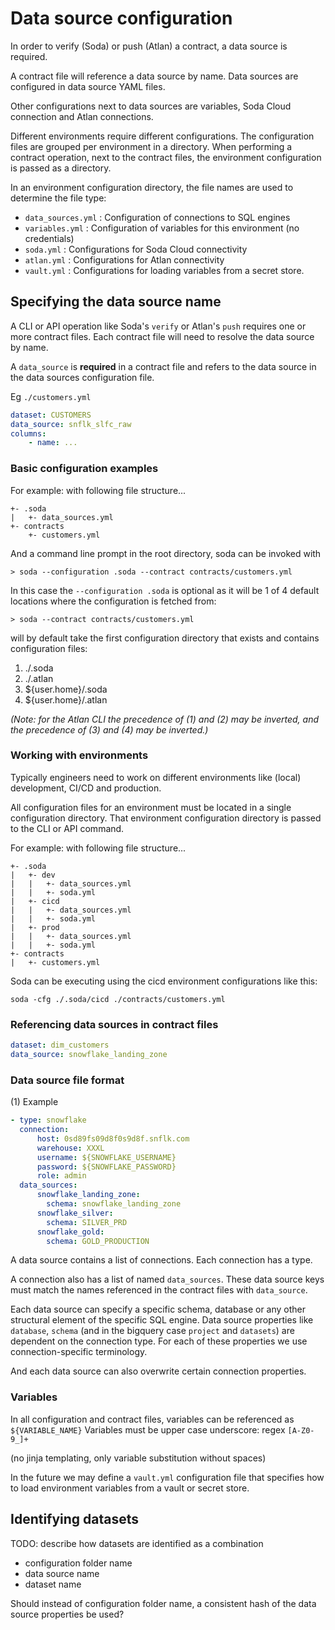 # Data source configuration

In order to verify (Soda) or push (Atlan) a contract, a data source is required.

A contract file will reference a data source by name. Data sources are configured in 
data source YAML files.

Other configurations next to data sources are variables, Soda Cloud connection and Atlan 
connections.

Different environments require different configurations.  The configuration files are 
grouped per environment in a directory.  When performing a contract operation, next to 
the contract files, the environment configuration is passed as a directory.

In an environment configuration directory, the file names are used to determine the file type:

* `data_sources.yml` : Configuration of connections to SQL engines
* `variables.yml` : Configuration of variables for this environment (no credentials)
* `soda.yml` : Configurations for Soda Cloud connectivity
* `atlan.yml` : Configurations for Atlan connectivity
* `vault.yml` : Configurations for loading variables from a secret store.

## Specifying the data source name

A CLI or API operation like Soda's `verify` or Atlan's `push` requires one or more contract files.
Each contract file will need to resolve the data source by name.

A `data_source` is **required** in a contract file and refers to the data source in the data sources 
configuration file.

Eg `./customers.yml`
```yaml
dataset: CUSTOMERS
data_source: snflk_slfc_raw
columns:
    - name: ...
```

### Basic configuration examples

For example: with following file structure...
```
+- .soda
|   +- data_sources.yml
+- contracts
    +- customers.yml
```
And a command line prompt in the root directory, soda can be invoked with 
```
> soda --configuration .soda --contract contracts/customers.yml 
```

In this case the `--configuration .soda` is optional as it will be 1 of 4 default locations 
where the configuration is fetched from:

```
> soda --contract contracts/customers.yml 
```
will by default take the first configuration directory that exists and contains configuration files:
1. ./.soda
2. ./.atlan
3. ${user.home}/.soda
4. ${user.home}/.atlan

*(Note: for the Atlan CLI the precedence of (1) and (2) may be inverted, and the precedence of (3) and (4) may be inverted.)*

### Working with environments

Typically engineers need to work on different environments like (local) development, CI/CD and production.

All configuration files for an environment must be located in a single configuration directory.  That 
environment configuration directory is passed to the CLI or API command.

For example: with following file structure...
```
+- .soda
|   +- dev
|   |   +- data_sources.yml
|   |   +- soda.yml
|   +- cicd
|   |   +- data_sources.yml
|   |   +- soda.yml
|   +- prod
|   |   +- data_sources.yml
|   |   +- soda.yml
+- contracts
|   +- customers.yml
```
Soda can be executing using the cicd environment configurations like this: 
```shell
soda -cfg ./.soda/cicd ./contracts/customers.yml
```

### Referencing data sources in contract files

```yaml
dataset: dim_customers
data_source: snowflake_landing_zone
```

### Data source file format

(1) Example 
```yaml
- type: snowflake
  connection:
      host: 0sd89fs09d8f0s9d8f.snflk.com
      warehouse: XXXL
      username: ${SNOWFLAKE_USERNAME}
      password: ${SNOWFLAKE_PASSWORD}
      role: admin
  data_sources:
      snowflake_landing_zone:
        schema: snowflake_landing_zone
      snowflake_silver:
        schema: SILVER_PRD
      snowflake_gold:
        schema: GOLD_PRODUCTION
```

A data source contains a list of connections.  Each connection has a type.

A connection also has a list of named `data_sources`.  These data source keys must match the names referenced 
in the contract files with `data_source`.

Each data source can specify a specific schema, database or any other structural element of the specific SQL engine.
Data source properties like `database`, `schema` (and in the bigquery case `project` and `datasets`) are dependent 
on the connection type.  For each of these properties we use connection-specific terminology.

And each data source can also overwrite certain connection properties.

### Variables

In all configuration and contract files, variables can be referenced as `${VARIABLE_NAME}`
Variables must be upper case underscore: regex `[A-Z0-9_]+`

(no jinja templating, only variable substitution without spaces)

In the future we may define a `vault.yml` configuration file that specifies how to load environment variables from 
a vault or secret store.

## Identifying datasets

TODO: describe how datasets are identified as a combination 
* configuration folder name
* data source name
* dataset name

Should instead of configuration folder name, a consistent hash of the data source properties be used?
